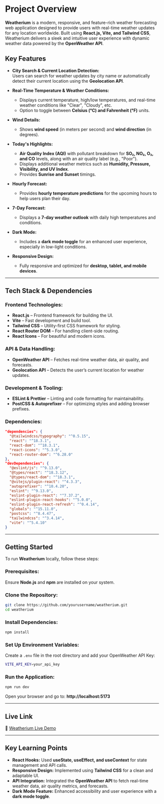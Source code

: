 # **Project Overview**

**Weatherium** is a modern, responsive, and feature-rich weather forecasting web application designed to provide users with real-time weather updates for any location worldwide. Built using **React.js, Vite, and Tailwind CSS**, Weatherium delivers a sleek and intuitive user experience with dynamic weather data powered by the **OpenWeather API**.

## **Key Features**

-   **City Search & Current Location Detection:**  
    Users can search for weather updates by city name or automatically detect their current location using the **Geolocation API**.

-   **Real-Time Temperature & Weather Conditions:**

    -   Displays current temperature, high/low temperatures, and real-time weather conditions like "Clear", "Cloudy", etc.
    -   Option to toggle between **Celsius (°C) and Fahrenheit (°F)** units.

-   **Wind Details:**

    -   Shows **wind speed** (in meters per second) and **wind direction** (in degrees).

-   **Today's Highlights:**

    -   **Air Quality Index (AQI)** with pollutant breakdown for **SO₂, NO₂, O₃, and CO** levels, along with an air quality label (e.g., "Poor").
    -   Displays additional weather metrics such as **Humidity, Pressure, Visibility, and UV Index**.
    -   Provides **Sunrise and Sunset** timings.

-   **Hourly Forecast:**

    -   Provides **hourly temperature predictions** for the upcoming hours to help users plan their day.

-   **7-Day Forecast:**

    -   Displays a **7-day weather outlook** with daily high temperatures and conditions.

-   **Dark Mode:**

    -   Includes a **dark mode toggle** for an enhanced user experience, especially in low-light conditions.

-   **Responsive Design:**
    -   Fully responsive and optimized for **desktop, tablet, and mobile devices**.

---

## **Tech Stack & Dependencies**

### **Frontend Technologies:**

-   **React.js** – Frontend framework for building the UI.
-   **Vite** – Fast development and build tool.
-   **Tailwind CSS** – Utility-first CSS framework for styling.
-   **React Router DOM** – For handling client-side routing.
-   **React Icons** – For beautiful and modern icons.

### **API & Data Handling:**

-   **OpenWeather API** – Fetches real-time weather data, air quality, and forecasts.
-   **Geolocation API** – Detects the user’s current location for weather updates.

### **Development & Tooling:**

-   **ESLint & Prettier** – Linting and code formatting for maintainability.
-   **PostCSS & Autoprefixer** – For optimizing styles and adding browser prefixes.

### **Dependencies:**

```json
"dependencies": {
  "@tailwindcss/typography": "^0.5.15",
  "react": "^18.3.1",
  "react-dom": "^18.3.1",
  "react-icons": "^5.3.0",
  "react-router-dom": "^6.28.0"
},
"devDependencies": {
  "@eslint/js": "^9.13.0",
  "@types/react": "^18.3.12",
  "@types/react-dom": "^18.3.1",
  "@vitejs/plugin-react": "^4.3.3",
  "autoprefixer": "^10.4.20",
  "eslint": "^9.13.0",
  "eslint-plugin-react": "^7.37.2",
  "eslint-plugin-react-hooks": "^5.0.0",
  "eslint-plugin-react-refresh": "^0.4.14",
  "globals": "^15.11.0",
  "postcss": "^8.4.47",
  "tailwindcss": "^3.4.14",
  "vite": "^5.4.10"
}
```

---

## **Getting Started**

To run **Weatherium** locally, follow these steps:

### **Prerequisites:**

Ensure **Node.js** and **npm** are installed on your system.

### **Clone the Repository:**

```sh
git clone https://github.com/yourusername/weatherium.git
cd weatherium
```

### **Install Dependencies:**

```sh
npm install
```

### **Set Up Environment Variables:**

Create a `.env` file in the root directory and add your OpenWeather API Key:

```sh
VITE_API_KEY=your_api_key
```

### **Run the Application:**

```sh
npm run dev
```

Open your browser and go to: **http://localhost:5173**

---

## **Live Link**

🔗 [Weatherium Live Demo](https://weatherium.netlify.app/)

---

## **Key Learning Points**

-   **React Hooks:** Used **useState, useEffect, and useContext** for state management and API calls.
-   **Responsive Design:** Implemented using **Tailwind CSS** for a clean and adaptable UI.
-   **API Integration:** Integrated the **OpenWeather API** to fetch real-time weather data, air quality metrics, and forecasts.
-   **Dark Mode Feature:** Enhanced accessibility and user experience with a **dark mode toggle**.

